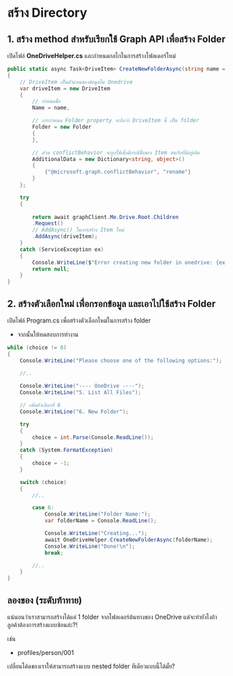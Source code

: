 

# สร้าง Directory

## 1. สร้าง method สำหรับเรียกใช้ Graph API เพื่อสร้าง Folder

เปิดไฟล์ **OneDriveHelper.cs** และกำหนดกลไกในการสร้างโฟลเดอร์ใหม่

```cs
public static async Task<DriveItem> CreateNewFolderAsync(string name = "temp")
{
    // DriveItem เป็นตัวแทนของข้อมูลใน Onedrive
    var driveItem = new DriveItem
    {
        // กำหนดชื่อ
        Name = name,

        // การกำหนด Folder property จะถือว่า DriveItem นี้ เป็น folder
        Folder = new Folder
        {
        },

        // ส่วน conflictBehavior จะถูกใช้เมื่อมีกรณีชื่อของ Item ชนกับที่มีอยู่เดิม
        AdditionalData = new Dictionary<string, object>()
        {
            {"@microsoft.graph.conflictBehavior", "rename"}
        }
    };

    try
    {
        
        return await graphClient.Me.Drive.Root.Children
        .Request()
        // AddAsync() ในการสร้าง Item ใหม่
        .AddAsync(driveItem);
    }
    catch (ServiceException ex)
    {
        Console.WriteLine($"Error creating new folder in onedrive: {ex.Message}");
        return null;
    }
}
```

## 2. สร้างตัวเลือกใหม่ เพื่อกรอกข้อมูล และเอาไปใช้สร้าง Folder

เปิดไฟล์ Program.cs เพื่อสร้างตัวเลือกใหม่ในการสร้าง folder

- จากนั้นให้ทดสอบการทำงาน

```cs
while (choice != 0)
{
    Console.WriteLine("Please choose one of the following options:");
    
    //..

    Console.WriteLine("---- OneDrive ----");
    Console.WriteLine("5. List All Files");

    // เพิ่มตัวเลือกที่ 6
    Console.WriteLine("6. New Folder");

    try
    {
        choice = int.Parse(Console.ReadLine());
    }
    catch (System.FormatException)
    {
        choice = -1;
    }

    switch (choice)
    {
        //..

        case 6: 
            Console.WriteLine("Folder Name:");
            var folderName = Console.ReadLine();

            Console.WriteLine("Creating...");
            await OneDriveHelper.CreateNewFolderAsync(folderName);
            Console.WriteLine("Done!\n");
            break;

        //..
    }
}
```

## ลองของ (ระดับท้าทาย)

แน่นอนว่าเราสามารถสร้างได้แค่ 1 folder จากโฟลเดอร์ต้นทางของ OneDrive แต่จะทำยังไงถ้าลูกค้าต้องการสร้างแบบซ้อนล่ะ?!

เช่น 

- profiles/person/001 

เปลี่ยนโค้ดของเราให้สามารถสร้างแบบ nested folder ทีเดียวแบบนี้ได้มั้ย?
